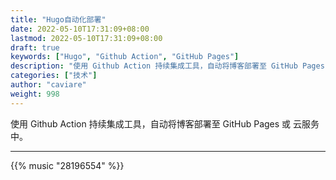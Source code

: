 ```yaml
---
title: "Hugo自动化部署"
date: 2022-05-10T17:31:09+08:00
lastmod: 2022-05-10T17:31:09+08:00
draft: true
keywords: ["Hugo", "Github Action", "GitHub Pages"]
description: "使用 Github Action 持续集成工具，自动将博客部署至 GitHub Pages 或 云服务中。"
categories: ["技术"]
author: "caviare"
weight: 998
---
```


使用 Github Action 持续集成工具，自动将博客部署至 GitHub Pages 或 云服务中。

<!--more-->

---

{{% music "28196554" %}}
